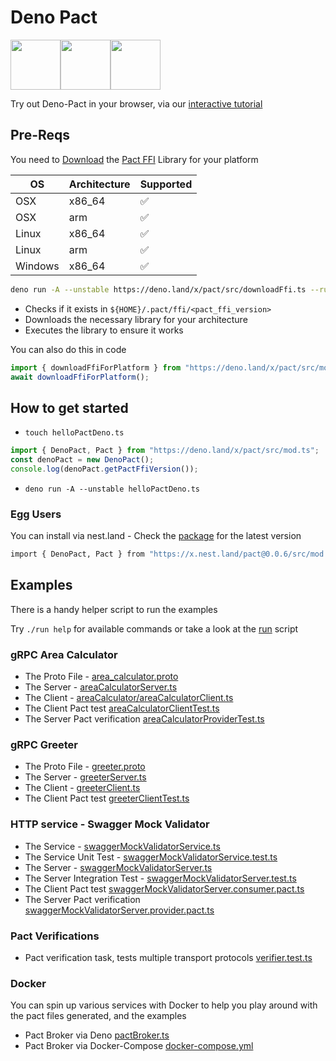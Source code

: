 # Deno Pact

<img src="https://avatars.githubusercontent.com/u/42048915?s=200&v=4" height="80" width="80"><img src="https://i.pinimg.com/originals/01/9e/e0/019ee012b9ca5318b09d2f5696fc54ee.png" height="80" width="80"><img src="https://user-images.githubusercontent.com/19932401/206557102-f5141b7d-a4f4-441b-84f6-ede3552c4696.png" height="80" width="80">

Try out Deno-Pact in your browser, via our [interactive tutorial](https://killercoda.com/deno-pact/course/tutorials/deno-pact)

## Pre-Reqs

You need to
[Download](https://github.com/pact-foundation/pact-reference/releases?q=%22Pact+FFI+Library%22&expanded=true)
the
[Pact FFI](https://github.com/pact-foundation/pact-reference/tree/master/rust/pact_ffi#pact-ffi)
Library for your platform

| OS      | Architecture | Supported |
| ------- | ------------ | --------- |
| OSX     | x86_64       | ✅        |
| OSX     | arm          | ✅        |
| Linux   | x86_64       | ✅        |
| Linux   | arm          | ✅        |
| Windows | x86_64       | ✅        |

```sh
deno run -A --unstable https://deno.land/x/pact/src/downloadFfi.ts --run
```

- Checks if it exists in `${HOME}/.pact/ffi/<pact_ffi_version>`
- Downloads the necessary library for your architecture
- Executes the library to ensure it works

You can also do this in code

```ts
import { downloadFfiForPlatform } from "https://deno.land/x/pact/src/mod.ts";
await downloadFfiForPlatform();
```

## How to get started

- `touch helloPactDeno.ts`

```ts
import { DenoPact, Pact } from "https://deno.land/x/pact/src/mod.ts";
const denoPact = new DenoPact();
console.log(denoPact.getPactFfiVersion());
```

- `deno run -A --unstable helloPactDeno.ts`

### Egg Users

You can install via nest.land - Check the [package](https://nest.land/package/pact) for the latest version

```sh
import { DenoPact, Pact } from "https://x.nest.land/pact@0.0.6/src/mod.ts"
```

## Examples

There is a handy helper script to run the examples

Try `./run help` for available commands or take a look at the [run](./run)
script

### gRPC Area Calculator

- The Proto File -
  [area_calculator.proto](./src/usage/areaCalculator/area_calculator.proto)
- The Server -
  [areaCalculatorServer.ts](./src/usage/areaCalculator/areaCalculatorServer.ts)
- The Client -
  [areaCalculator/areaCalculatorClient.ts](./src/usage/areaCalculator/areaCalculatorClient.ts)
- The Client Pact test
  [areaCalculatorClientTest.ts](./src/usage/areaCalculatorClientTest.ts)
- The Server Pact verification
  [areaCalculatorProviderTest.ts](./src/usage/areaCalculatorProviderTest.ts)

### gRPC Greeter

- The Proto File - [greeter.proto](./src/usage/greeter/greeter.proto)
- The Server - [greeterServer.ts](./src/usage/greeter/greeterServer.ts)
- The Client - [greeterClient.ts](./src/usage/greeter/greeterClient.ts)
- The Client Pact test [greeterClientTest.ts](./src/usage/greeterClientTest.ts)

### HTTP service - Swagger Mock Validator

- The Service -
  [swaggerMockValidatorService.ts](./src/usage/swaggerMockValidator/swaggerMockValidatorService.ts)
- The Service Unit Test -
  [swaggerMockValidatorService.test.ts](./src/usage/swaggerMockValidator/swaggerMockValidatorService.test.ts)
- The Server -
  [swaggerMockValidatorServer.ts](./src/usage/swaggerMockValidator/swaggerMockValidatorServer.ts)
- The Server Integration Test -
  [swaggerMockValidatorServer.test.ts](./src/usage/swaggerMockValidator/swaggerMockValidatorServer.test.ts)
- The Client Pact test
  [swaggerMockValidatorServer.consumer.pact.ts](./src/usage/swaggerMockValidator/swaggerMockValidatorServer.consumer.pact.ts)
- The Server Pact verification
  [swaggerMockValidatorServer.provider.pact.ts](./src/usage/swaggerMockValidator/swaggerMockValidatorServer.provider.pact.ts)

### Pact Verifications

- Pact verification task, tests multiple transport protocols
  [verifier.test.ts](./src/usage/verifier.test.ts)

### Docker

You can spin up various services with Docker to help you play around with the
pact files generated, and the examples

- Pact Broker via Deno [pactBroker.ts](./docker/pactBroker.ts)
- Pact Broker via Docker-Compose
  [docker-compose.yml](./docker/docker-compose.yml)
